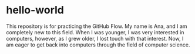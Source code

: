 # hello-world
This repository is for practicing the GitHub Flow.
My name is Ana, and I am completely new to this field. When I was younger, I was very interested in computers, however, as I grew older, I lost touch with that interest. Now, I am eager to get back into computers through the field of computer science.
